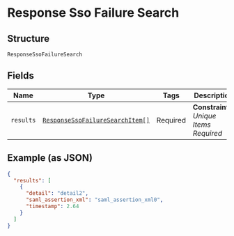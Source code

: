 
# Response Sso Failure Search

## Structure

`ResponseSsoFailureSearch`

## Fields

| Name | Type | Tags | Description |
|  --- | --- | --- | --- |
| `results` | [`ResponseSsoFailureSearchItem[]`](../../doc/models/response-sso-failure-search-item.md) | Required | **Constraints**: *Unique Items Required* |

## Example (as JSON)

```json
{
  "results": [
    {
      "detail": "detail2",
      "saml_assertion_xml": "saml_assertion_xml0",
      "timestamp": 2.64
    }
  ]
}
```

